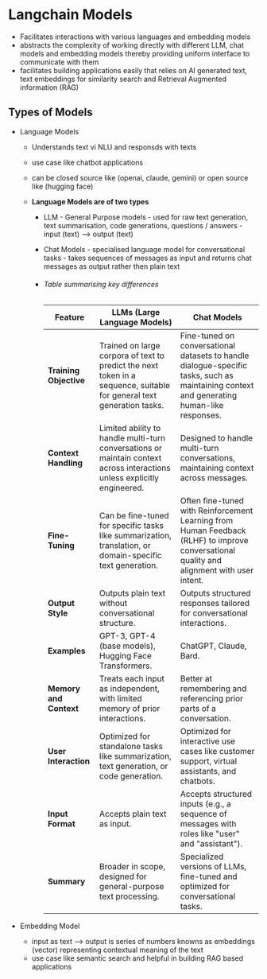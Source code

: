 # Langchain Models

- Facilitates interactions with various languages and embedding models
- abstracts the complexity of working directly with different LLM, chat models and embedding models thereby providing uniform interface to communicate with them
- facilitates building applications easily that relies on AI generated text, text embeddings for similarity search and Retrieval Augmented information (RAG)

## Types of Models

- Language Models

  - Understands text vi NLU and responsds with texts
  - use case like chatbot applications
  - can be closed source like (openai, claude, gemini) or open source like (hugging face)
  - **Language Models are of two types**

    - LLM - General Purpose models - used for raw text generation, text summarisation, code generations, questions / answers - input (text) --> output (text)
    - Chat Models - specialised language model for conversational tasks - takes sequences of messages as input and returns chat messages as output rather then plain text
    - <h6>Table summarising key differences</h6>

      | Feature                | LLMs (Large Language Models)                                                                                             | Chat Models                                                                                                                               |
      | ---------------------- | ------------------------------------------------------------------------------------------------------------------------ | ----------------------------------------------------------------------------------------------------------------------------------------- |
      | **Training Objective** | Trained on large corpora of text to predict the next token in a sequence, suitable for general text generation tasks.    | Fine-tuned on conversational datasets to handle dialogue-specific tasks, such as maintaining context and generating human-like responses. |
      | **Context Handling**   | Limited ability to handle multi-turn conversations or maintain context across interactions unless explicitly engineered. | Designed to handle multi-turn conversations, maintaining context across messages.                                                         |
      | **Fine-Tuning**        | Can be fine-tuned for specific tasks like summarization, translation, or domain-specific text generation.                | Often fine-tuned with Reinforcement Learning from Human Feedback (RLHF) to improve conversational quality and alignment with user intent. |
      | **Output Style**       | Outputs plain text without conversational structure.                                                                     | Outputs structured responses tailored for conversational interactions.                                                                    |
      | **Examples**           | GPT-3, GPT-4 (base models), Hugging Face Transformers.                                                                   | ChatGPT, Claude, Bard.                                                                                                                    |
      | **Memory and Context** | Treats each input as independent, with limited memory of prior interactions.                                             | Better at remembering and referencing prior parts of a conversation.                                                                      |
      | **User Interaction**   | Optimized for standalone tasks like summarization, text generation, or code generation.                                  | Optimized for interactive use cases like customer support, virtual assistants, and chatbots.                                              |
      | **Input Format**       | Accepts plain text as input.                                                                                             | Accepts structured inputs (e.g., a sequence of messages with roles like "user" and "assistant").                                          |
      | **Summary**            | Broader in scope, designed for general-purpose text processing.                                                          | Specialized versions of LLMs, fine-tuned and optimized for conversational tasks.                                                          |

- Embedding Model
  - input as text --> output is series of numbers knowns as embeddings (vector) representing contextual meaning of the text
  - use case like semantic search and helpful in building RAG based applications
